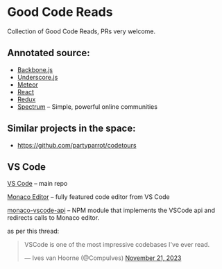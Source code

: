 Good Code Reads
===============

Collection of Good Code Reads, PRs very welcome.


## Annotated source:
* [Backbone.js](http://backbonejs.org/docs/backbone.html)
* [Underscore.js](https://underscorejs.org/docs/underscore-esm.html)
* [Meteor](https://github.com/meteor/meteor)
* [React](https://github.com/facebook/react/)
* [Redux](https://github.com/reactjs/redux)
* [Spectrum](https://github.com/withspectrum/spectrum) – Simple, powerful online communities


## Similar projects in the space:
* https://github.com/partyparrot/codetours

## VS Code

[VS Code](https://github.com/microsoft/vscode) – main repo

[Monaco Editor](https://github.com/microsoft/monaco-editor) – fully featured code editor from VS Code

[monaco-vscode-api](https://github.com/codingame/monaco-vscode-api) – NPM module that implements the VSCode api and redirects calls to Monaco editor.

as per this thread:
<blockquote class="twitter-tweet"><p lang="en" dir="ltr">VSCode is one of the most impressive codebases I&#39;ve ever read.</p>&mdash; Ives van Hoorne (@CompuIves) <a href="https://twitter.com/CompuIves/status/1727100842833039655?ref_src=twsrc%5Etfw">November 21, 2023</a></blockquote>